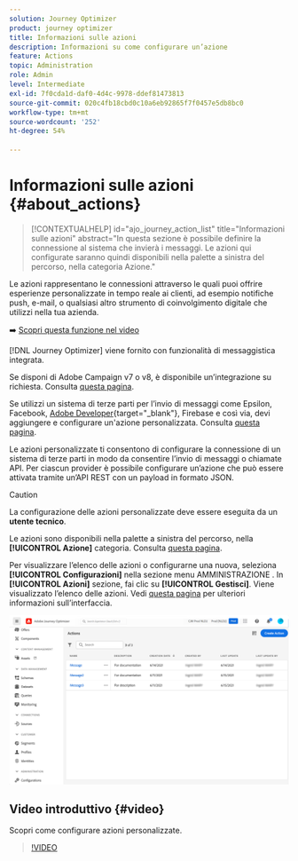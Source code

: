 ```yaml
---
solution: Journey Optimizer
product: journey optimizer
title: Informazioni sulle azioni
description: Informazioni su come configurare un’azione
feature: Actions
topic: Administration
role: Admin
level: Intermediate
exl-id: 7f0cda1d-daf0-4d4c-9978-ddef81473813
source-git-commit: 020c4fb18cbd0c10a6eb92865f7f0457e5db8bc0
workflow-type: tm+mt
source-wordcount: '252'
ht-degree: 54%

---
```


# Informazioni sulle azioni {#about_actions}

>[!CONTEXTUALHELP]
>id="ajo_journey_action_list"
>title="Informazioni sulle azioni"
>abstract="In questa sezione è possibile definire la connessione al sistema che invierà i messaggi. Le azioni qui configurate saranno quindi disponibili nella palette a sinistra del percorso, nella categoria Azione."

Le azioni rappresentano le connessioni attraverso le quali puoi offrire esperienze personalizzate in tempo reale ai clienti, ad esempio notifiche push, e-mail,  o qualsiasi altro strumento di coinvolgimento digitale che utilizzi nella tua azienda.

➡️ [Scopri questa funzione nel video](#video)

[!DNL Journey Optimizer] viene fornito con funzionalità di messaggistica integrata.

Se disponi di Adobe Campaign v7 o v8, è disponibile un’integrazione su richiesta. Consulta [questa pagina](../action/acc-action.md).

Se utilizzi un sistema di terze parti per l’invio di messaggi come Epsilon, Facebook, [Adobe Developer](https://developer.adobe.com){target=&quot;_blank&quot;}, Firebase e così via, devi aggiungere e configurare un&#39;azione personalizzata. Consulta [questa pagina](../action/about-custom-action-configuration.md).

Le azioni personalizzate ti consentono di configurare la connessione di un sistema di terze parti in modo da consentire l’invio di messaggi o chiamate API. Per ciascun provider è possibile configurare un’azione che può essere attivata tramite un’API REST con un payload in formato JSON.

>[!CAUTION]
>
>La configurazione delle azioni personalizzate deve essere eseguita da un **utente tecnico**.

Le azioni sono disponibili nella palette a sinistra del percorso, nella **[!UICONTROL Azione]** categoria. Consulta [questa pagina](../building-journeys/about-journey-activities.md#action-activities).

Per visualizzare l’elenco delle azioni o configurarne una nuova, seleziona **[!UICONTROL Configurazioni]** nella sezione menu AMMINISTRAZIONE . In  **[!UICONTROL Azioni]** sezione, fai clic su **[!UICONTROL Gestisci]**. Viene visualizzato l’elenco delle azioni. Vedi [questa pagina](../start/user-interface.md) per ulteriori informazioni sull’interfaccia.

![](assets/custom1.png)

## Video introduttivo {#video}

Scopri come configurare azioni personalizzate.

>[!VIDEO](https://video.tv.adobe.com/v/334257?quality=12)

